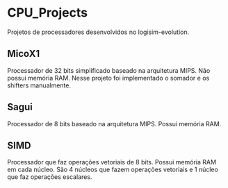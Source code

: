 # CPU_Projects

Projetos de processadores desenvolvidos no logisim-evolution.

## MicoX1

Processador de 32 bits simplificado baseado na arquitetura MIPS. Não possui memória RAM.
Nesse projeto foi implementado o somador e os shifters manualmente.

## Sagui

Processador de 8 bits baseado na arquitetura MIPS. Possui memória RAM.

## SIMD

Processador que faz operações vetoriais de 8 bits. Possui memória RAM em cada núcleo.
São 4 núcleos que fazem operações vetoriais e 1 núcleo que faz operações escalares.

